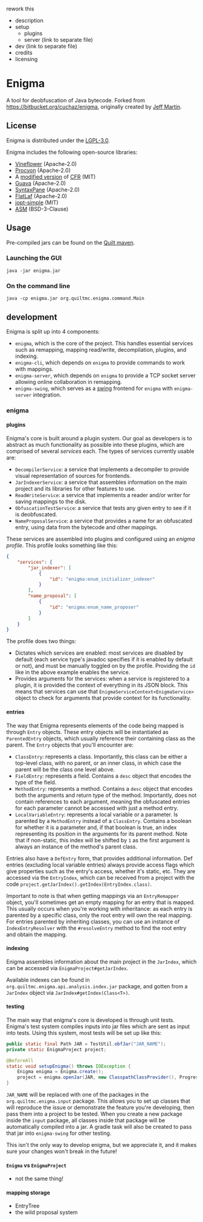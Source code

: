 rework this
- description
- setup
  - plugins
  - server (link to separate file)
- dev (link to separate file)
- credits
- licensing

# Enigma

A tool for deobfuscation of Java bytecode. Forked from <https://bitbucket.org/cuchaz/enigma>, originally created by [Jeff Martin](https://www.cuchazinteractive.com/).

## License

Enigma is distributed under the [LGPL-3.0](LICENSE).

Enigma includes the following open-source libraries:
 - [Vineflower](https://github.com/Vineflower/vineflower) (Apache-2.0)
 - [Procyon](https://github.com/mstrobel/procyon) (Apache-2.0)
 - A [modified version](https://github.com/fabricmc/cfr) of [CFR](https://github.com/leibnitz27/cfr) (MIT)
 - [Guava](https://github.com/google/guava) (Apache-2.0)
 - [SyntaxPane](https://github.com/Sciss/SyntaxPane) (Apache-2.0)
 - [FlatLaf](https://github.com/JFormDesigner/FlatLaf) (Apache-2.0)
 - [jopt-simple](https://github.com/jopt-simple/jopt-simple) (MIT)
 - [ASM](https://asm.ow2.io/) (BSD-3-Clause)

## Usage

Pre-compiled jars can be found on the [Quilt maven](https://maven.quiltmc.org/repository/release/org/quiltmc/).

### Launching the GUI

`java -jar enigma.jar`

### On the command line

`java -cp enigma.jar org.quiltmc.enigma.command.Main`

## development

Enigma is split up into 4 components:
- `enigma`, which is the core of the project. This handles essential services such as remapping, mapping read/write, decompilation, plugins, and indexing.
- `enigma-cli`, which depends on `enigma` to provide commands to work with mappings.
- `enigma-server`, which depends on `enigma` to provide a TCP socket server allowing online collaboration in remapping.
- `enigma-swing`, which serves as a [swing](https://docs.oracle.com/javase/tutorial/uiswing/) frontend for `enigma` with `enigma-server` integration.

### enigma

#### plugins

Enigma's core is built around a plugin system. Our goal as developers is to abstract as much functionality as possible into these plugins, which are comprised of several *services* each. The types of services currently usable are:
- `DecompilerService`: a service that implements a decompiler to provide visual representation of sources for frontends.
- `JarIndexerService`: a service that assembles information on the main project and its libraries for other features to use.
- `ReadWriteService`: a service that implements a reader and/or writer for saving mappings to the disk.
- `ObfuscationTestService`: a service that tests any given entry to see if it is deobfuscated.
- `NameProposalService`: a service that provides a name for an obfuscated entry, using data from the bytecode and other mappings.

These services are assembled into plugins and configured using an *enigma profile*. This profile looks something like this:
```json
{
	"services": {
		"jar_indexer": [
			{
				"id": "enigma:enum_initializer_indexer"
			}
		],
		"name_proposal": [
			{
				"id": "enigma:enum_name_proposer"
			}
		]
	}
}
```

The profile does two things:
- Dictates which services are enabled: most services are disabled by default (each service type's javadoc specifies if it is enabled by default or not), and must be manually toggled on by the profile. Providing the `id` like in the above example enables the service.
- Provides arguments for the services: when a service is registered to a plugin, it is provided the context of everything in its JSON block. This means that services can use that `EnigmaServiceContext<EnigmaService>` object to check for arguments that provide context for its functionality.

#### entries

The way that Enigma represents elements of the code being mapped is through `Entry` objects. These entry objects will be instantiated as `ParentedEntry` objects, which usually reference their containing class as the parent. The `Entry` objects that you'll encounter are:
- `ClassEntry`: represents a class. Importantly, this class can be either a top-level class, with no parent, or an inner class, in which case the parent will be the class one level above.
- `FieldEntry`: represents a field. Contains a `desc` object that encodes the type of the field.
- `MethodEntry`: represents a method. Contains a `desc` object that encodes both the arguments and return type of the method. Importantly, does not contain references to each argument, meaning the obfuscated entries for each parameter cannot be accessed with just a method entry.
- `LocalVariableEntry`: represents a local variable or a parameter. Is parented by a `MethodEntry` instead of a `ClassEntry`. Contains a boolean for whether it is a parameter and, if that boolean is true, an index representing its position in the arguments for its parent method. Note that if non-static, this index will be shifted by `1` as the first argument is always an instance of the method's parent class.

Entries also have a `DefEntry` form, that provides additional information. Def entries (excluding local variable entries) always provide access flags which give properties such as the entry's access, whether it's static, etc. They are accessed via the `EntryIndex`, which can be received from a project with the code `project.getJarIndex().getIndex(EntryIndex.class)`.

Important to note is that when getting mappings via an `EntryRemapper` object, you'll sometimes get an empty mapping for an entry that is mapped. This usually occurs when you're working with inheritance: as each entry is parented by a specific class, only the root entry will own the real mapping. For entries parented by inheriting classes, you can use an instance of `IndexEntryResolver` with the `#resolveEntry` method to find the root entry and obtain the mapping.

#### indexing

Enigma assembles information about the main project in the `JarIndex`, which can be accessed via `EnigmaProject#getJarIndex`.

Available indexes can be found in `org.quiltmc.enigma.api.analysis.index.jar` package, and gotten from a `JarIndex` object via `JarIndex#getIndex(Class<T>)`.

#### testing

The main way that enigma's core is developed is through unit tests. Enigma's test system compiles inputs into jar files which are sent as input into tests. Using this system, most tests will be set up like this:
```java
public static final Path JAR = TestUtil.obfJar("JAR_NAME");
private static EnigmaProject project;

@BeforeAll
static void setupEnigma() throws IOException {
	Enigma enigma = Enigma.create();
	project = enigma.openJar(JAR, new ClasspathClassProvider(), ProgressListener.createEmpty());
}
```

`JAR_NAME` will be replaced with one of the packages in the `org.quiltmc.enigma.input` package. This allows you to set up classes that will reproduce the issue or demonstrate the feature you're developing, then pass them into a project to be tested. When you create a new package inside the `input` package, all classes inside that package will be automatically compiled into a jar. A gradle task will also be created to pass that jar into `enigma-swing` for other testing.

This isn't the only way to develop enigma, but we appreciate it, and it makes sure your changes won't break in the future!

#### `Enigma` vs `EnigmaProject`

- not the same thing!

#### mapping storage

- EntryTree
- the wild proposal system
